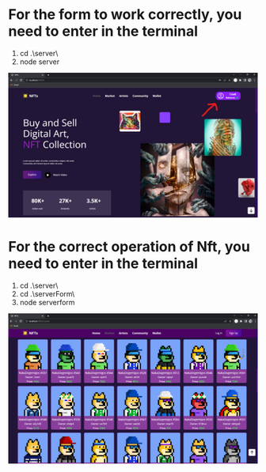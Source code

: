 # For the form to work correctly, you need to enter in the terminal

1) cd .\server\
2) node server

![Пример изображения](./project-photo/user-register.jpg)

# For the correct operation of Nft, you need to enter in the terminal

1) cd .\server\
2) cd .\serverForm\
3) node serverform 

![Пример изображения](./project-photo/nfts-attribute.png)